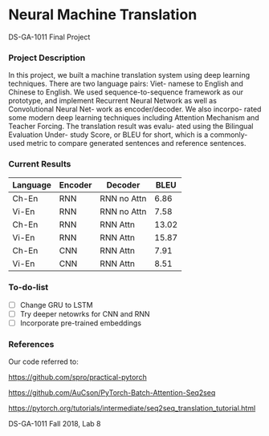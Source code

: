 # Neural Machine Translation

DS-GA-1011 Final Project

### Project Description

In this project, we built a machine translation system using deep learning techniques. There are two language pairs: Viet- namese to English and Chinese to English. We used sequence-to-sequence framework as our prototype, and implement Recurrent Neural Network as well as Convolutional Neural Net- work as encoder/decoder. We also incorpo- rated some modern deep learning techniques including Attention Mechanism and Teacher Forcing. The translation result was evalu- ated using the Bilingual Evaluation Under- study Score, or BLEU for short, which is a commonly-used metric to compare generated sentences and reference sentences.


### Current Results

| Language  | Encoder | Decoder | BLEU |
| ------------- | ------------- |------------- | ------------- |
| Ch-En  | RNN | RNN no Attn | 6.86 |
| Vi-En  | RNN | RNN no Attn | 7.58 |
| Ch-En  | RNN | RNN Attn | 13.02 |
| Vi-En  | RNN | RNN Attn | 15.87 |
| Ch-En  | CNN | RNN Attn | 7.91 |
| Vi-En  | CNN  | RNN Attn | 8.51 |

### To-do-list

- [ ] Change GRU to LSTM
- [ ] Try deeper netowrks for CNN and RNN
- [ ] Incorporate pre-trained embeddings

### References

Our code referred to: 

https://github.com/spro/practical-pytorch

https://github.com/AuCson/PyTorch-Batch-Attention-Seq2seq

https://pytorch.org/tutorials/intermediate/seq2seq_translation_tutorial.html

DS-GA-1011 Fall 2018, Lab 8


